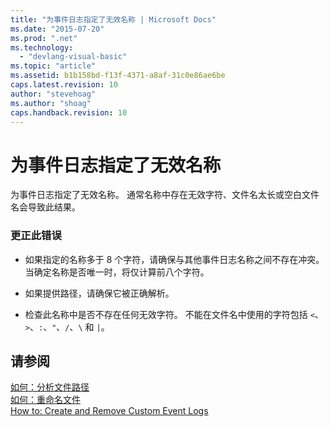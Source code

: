 ```yaml
---
title: "为事件日志指定了无效名称 | Microsoft Docs"
ms.date: "2015-07-20"
ms.prod: ".net"
ms.technology: 
  - "devlang-visual-basic"
ms.topic: "article"
ms.assetid: b1b158bd-f13f-4371-a8af-31c0e86ae6be
caps.latest.revision: 10
author: "stevehoag"
ms.author: "shoag"
caps.handback.revision: 10
---
```

# 为事件日志指定了无效名称
为事件日志指定了无效名称。 通常名称中存在无效字符、文件名太长或空白文件名会导致此结果。  
  
### 更正此错误  
  
-   如果指定的名称多于 8 个字符，请确保与其他事件日志名称之间不存在冲突。 当确定名称是否唯一时，将仅计算前八个字符。  
  
-   如果提供路径，请确保它被正确解析。  
  
-   检查此名称中是否不存在任何无效字符。 不能在文件名中使用的字符包括 `<`、`>`、`:`、`"`、`/`、`\` 和 `|`。  
  
## 请参阅  
 [如何：分析文件路径](../../visual-basic/developing-apps/programming/drives-directories-files/how-to-parse-file-paths.md)   
 [如何：重命名文件](../../visual-basic/developing-apps/programming/drives-directories-files/how-to-rename-a-file.md)   
 [How to: Create and Remove Custom Event Logs](http://msdn.microsoft.com/zh-cn/af9b7da0-80c7-46ac-b7f7-897063ddd503)